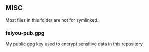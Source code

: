 ## MISC

Most files in this folder
are not for symlinked.

### feiyou-pub.gpg

My public gpg key
used to encrypt sensitive data
in this repository.
